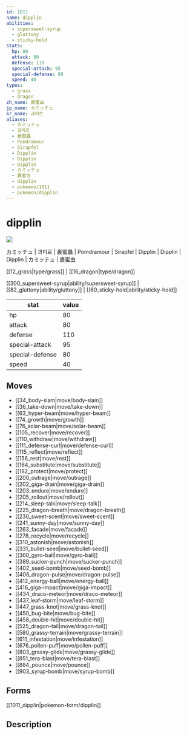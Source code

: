 ```yaml
---
id: 1011
name: dipplin
abilities:
  - supersweet-syrup
  - gluttony
  - sticky-hold
stats:
  hp: 80
  attack: 80
  defense: 110
  special-attack: 95
  special-defense: 80
  speed: 40
types:
  - grass
  - dragon
zh_name: 裹蜜虫
jp_name: カミッチュ
kr_name: 과미르
aliases:
  - カミッチュ
  - 과미르
  - 裹蜜蟲
  - Pomdramour
  - Sirapfel
  - Dipplin
  - Dipplin
  - Dipplin
  - カミッチュ
  - 裹蜜虫
  - dipplin
  - pokemon/1011
  - pokemon/dipplin
---
```

# dipplin

![](null)

カミッチュ | 과미르 | 裹蜜蟲 | Pomdramour | Sirapfel | Dipplin | Dipplin | Dipplin | カミッチュ | 裹蜜虫

[[12_grass|type/grass]] | [[16_dragon|type/dragon]]

[[300_supersweet-syrup|ability/supersweet-syrup]] | [[82_gluttony|ability/gluttony]] | [[60_sticky-hold|ability/sticky-hold]]

|stat|value|
|---|---|
|hp|80|
|attack|80|
|defense|110|
|special-attack|95|
|special-defense|80|
|speed|40|


## Moves

- [[34_body-slam|move/body-slam]]
- [[36_take-down|move/take-down]]
- [[63_hyper-beam|move/hyper-beam]]
- [[74_growth|move/growth]]
- [[76_solar-beam|move/solar-beam]]
- [[105_recover|move/recover]]
- [[110_withdraw|move/withdraw]]
- [[111_defense-curl|move/defense-curl]]
- [[115_reflect|move/reflect]]
- [[156_rest|move/rest]]
- [[164_substitute|move/substitute]]
- [[182_protect|move/protect]]
- [[200_outrage|move/outrage]]
- [[202_giga-drain|move/giga-drain]]
- [[203_endure|move/endure]]
- [[205_rollout|move/rollout]]
- [[214_sleep-talk|move/sleep-talk]]
- [[225_dragon-breath|move/dragon-breath]]
- [[230_sweet-scent|move/sweet-scent]]
- [[241_sunny-day|move/sunny-day]]
- [[263_facade|move/facade]]
- [[278_recycle|move/recycle]]
- [[310_astonish|move/astonish]]
- [[331_bullet-seed|move/bullet-seed]]
- [[360_gyro-ball|move/gyro-ball]]
- [[389_sucker-punch|move/sucker-punch]]
- [[402_seed-bomb|move/seed-bomb]]
- [[406_dragon-pulse|move/dragon-pulse]]
- [[412_energy-ball|move/energy-ball]]
- [[416_giga-impact|move/giga-impact]]
- [[434_draco-meteor|move/draco-meteor]]
- [[437_leaf-storm|move/leaf-storm]]
- [[447_grass-knot|move/grass-knot]]
- [[450_bug-bite|move/bug-bite]]
- [[458_double-hit|move/double-hit]]
- [[525_dragon-tail|move/dragon-tail]]
- [[580_grassy-terrain|move/grassy-terrain]]
- [[611_infestation|move/infestation]]
- [[676_pollen-puff|move/pollen-puff]]
- [[803_grassy-glide|move/grassy-glide]]
- [[851_tera-blast|move/tera-blast]]
- [[884_pounce|move/pounce]]
- [[903_syrup-bomb|move/syrup-bomb]]

## Forms



[[1011_dipplin|pokemon-form/dipplin]]

## Description



